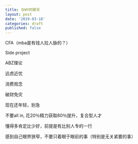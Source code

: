```yaml
---
title: 与WY的聊天
layout: post
date: '2019-03-18'
categories: draft
published: false
---
```


CFA（mba是有钱人拉人脉的？）

Side project

ABZ理论

远虑近忧

消费观念

破财免灾

现在还年轻，别急

不要all in, 花20％精力获取80％提升，复合型人才

懂得多肯定比少好，前提是有比别人专的一行

感到自己眼界狭窄，不要只着眼于眼前的事（特别是无关紧要的事）

